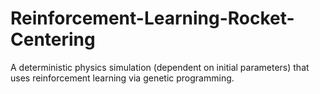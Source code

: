 # Reinforcement-Learning-Rocket-Centering
A deterministic physics simulation (dependent on initial parameters) that uses reinforcement learning via genetic programming.
